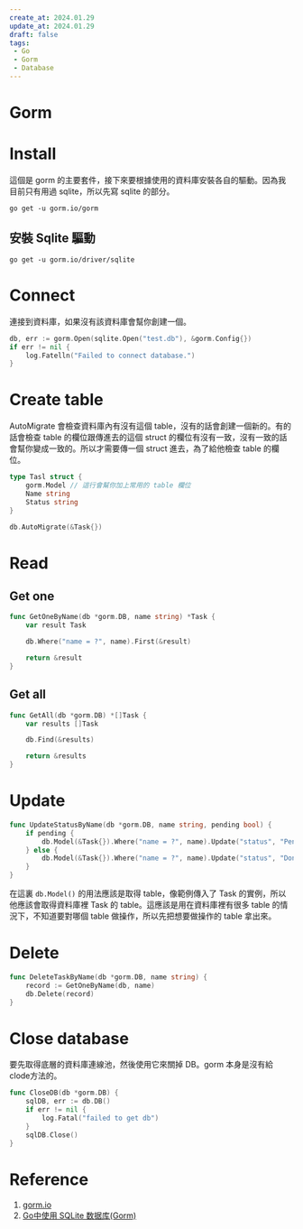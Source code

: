 ```yaml
---
create_at: 2024.01.29
update_at: 2024.01.29
draft: false
tags: 
 - Go
 - Gorm
 - Database
---
```


# Gorm

# Install

這個是 gorm 的主要套件，接下來要根據使用的資料庫安裝各自的驅動。因為我目前只有用過 sqlite，所以先寫 sqlite 的部分。

```shell
go get -u gorm.io/gorm
```

## 安裝 Sqlite 驅動

```shell
go get -u gorm.io/driver/sqlite
```
# Connect

連接到資料庫，如果沒有該資料庫會幫你創建一個。

```go
db, err := gorm.Open(sqlite.Open("test.db"), &gorm.Config{})
if err != nil {
    log.Fatelln("Failed to connect database.")
}
```

# Create table

AutoMigrate 會檢查資料庫內有沒有這個 table，沒有的話會創建一個新的。有的話會檢查 table 的欄位跟傳進去的這個 struct 的欄位有沒有一致，沒有一致的話會幫你變成一致的。所以才需要傳一個 struct 進去，為了給他檢查 table 的欄位。

```go
type Tasl struct {
    gorm.Model // 這行會幫你加上常用的 table 欄位
    Name string
	Status string
}

db.AutoMigrate(&Task{})
```

# Read

## Get one

```go
func GetOneByName(db *gorm.DB, name string) *Task {
	var result Task

	db.Where("name = ?", name).First(&result)

	return &result
}
```

## Get all

```go
func GetAll(db *gorm.DB) *[]Task {
	var results []Task

	db.Find(&results)

	return &results
}
```

# Update

```go
func UpdateStatusByName(db *gorm.DB, name string, pending bool) {
	if pending {
		db.Model(&Task{}).Where("name = ?", name).Update("status", "Pending")
	} else {
		db.Model(&Task{}).Where("name = ?", name).Update("status", "Done")
	}
}
```

在這裏 `db.Model()` 的用法應該是取得 table，像範例傳入了 Task 的實例，所以他應該會取得資料庫裡 Task 的 table。這應該是用在資料庫裡有很多 table 的情況下，不知道要對哪個 table 做操作，所以先把想要做操作的 table 拿出來。

# Delete

```go
func DeleteTaskByName(db *gorm.DB, name string) {
	record := GetOneByName(db, name)
	db.Delete(record)
}
```

# Close database

要先取得底層的資料庫連線池，然後使用它來關掉 DB。gorm 本身是沒有給clode方法的。

```go
func CloseDB(db *gorm.DB) {
	sqlDB, err := db.DB()
	if err != nil {
		log.Fatal("failed to get db")
	}
	sqlDB.Close()
}
```

# Reference

1. [gorm.io](https://gorm.io/)
2. [Go中使用 SQLite 数据库(Gorm)
](https://blog.csdn.net/cnwyt/article/details/118904882)